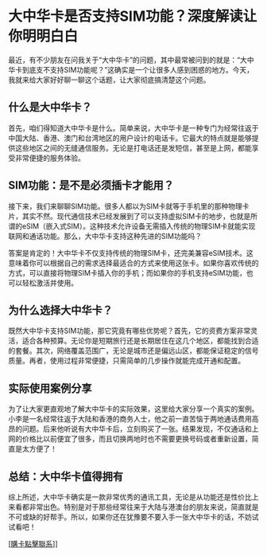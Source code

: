 # 大中华卡是否支持SIM功能？深度解读让你明明白白

最近，有不少朋友在问我关于“大中华卡”的问题，其中最常被问到的就是：“大中华卡到底支不支持SIM功能呢？”这确实是一个让很多人感到困惑的地方。今天，我就来给大家好好聊一聊这个话题，让大家彻底搞清楚这个问题。

## 什么是大中华卡？

首先，咱们得知道大中华卡是什么。简单来说，大中华卡是一种专门为经常往返于中国大陆、香港、澳门和台湾地区的用户设计的电话卡。它最大的特点就是能够提供这些地区之间的无缝通信服务。无论是打电话还是发短信，甚至是上网，都能享受非常便捷的服务体验。

## SIM功能：是不是必须插卡才能用？

接下来，我们来聊聊SIM功能。很多人都以为SIM卡就等于手机里的那种物理卡片，其实不然。现代通信技术已经发展到了可以支持虚拟SIM卡的地步，也就是所谓的eSIM（嵌入式SIM）。这种技术允许设备无需插入传统的物理SIM卡就能实现联网和通话功能。那么，大中华卡支持这种先进的SIM功能吗？

答案是肯定的！大中华卡不仅支持传统的物理SIM卡，还完美兼容eSIM技术。这意味着你可以根据自己的需求选择最适合的方式来使用这张卡。如果你喜欢传统的方式，可以直接将物理SIM卡插入你的手机；而如果你的手机支持eSIM功能，也可以轻松激活并使用。

## 为什么选择大中华卡？

既然大中华卡支持SIM功能，那它究竟有哪些优势呢？首先，它的资费方案非常灵活，适合各种预算。无论你是短期旅行还是长期居住在这几个地区，都能找到合适的套餐。其次，网络覆盖范围广，无论是城市还是偏远山区，都能保证稳定的信号质量。再者，使用过程非常便捷，只需简单的几步操作就能完成开通和配置。

## 实际使用案例分享

为了让大家更直观地了解大中华卡的实际效果，这里给大家分享一个真实的案例。小李是一名经常往返于大陆和香港的商务人士，他之前一直苦恼于两地通话费用高昂的问题。后来他听说有大中华卡后，立刻购买了一张。结果发现，不仅通话和上网的价格比以前便宜了很多，而且切换两地时也不需要更换号码或者重新设置，简直是太方便了！

## 总结：大中华卡值得拥有

综上所述，大中华卡确实是一款非常优秀的通讯工具，无论是从功能还是性价比上来看都非常出色。特别是对于那些经常往来于大陆与港澳台的朋友来说，简直就是不可或缺的好帮手。所以，如果你还在犹豫要不要入手一张大中华卡的话，不妨试试看吧！

[[購卡點擊聯系](https://t.me/s/esim1088)]]